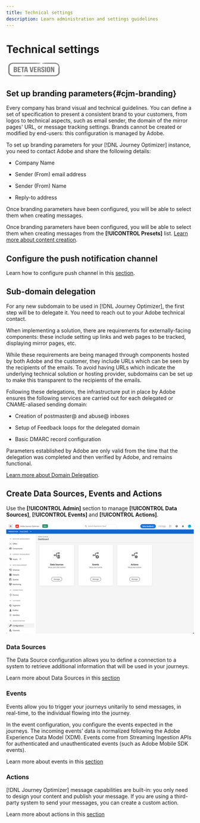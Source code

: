 ```yaml
---
title: Technical settings
description: Learn administration and settings guidelines
---
```

# Technical settings

![](assets/do-not-localize/badge.png)

## Set up branding parameters{#cjm-branding}

Every company has brand visual and technical guidelines. You can define a set of specification to present a consistent brand to your customers, from logos to technical aspects, such as email sender, the domain of the mirror pages' URL, or message tracking settings.
Brands cannot be created or modified by end-users: this configuration is managed by Adobe.

To set up branding parameters for your [!DNL Journey Optimizer] instance, you need to contact Adobe and share the following details:

* Company Name

* Sender (From) email address

* Sender (From) Name

* Reply-to address
 
Once branding parameters have been configured, you will be able to select them when creating messages. 

Once branding parameters have been configured, you will be able to select them when creating messages from the **[!UICONTROL Presets]** list. [Learn more about content creation](create-message.md).

## Configure the push notification channel

Learn how to configure push channel in this [section](create-push.md).

## Sub-domain delegation

For any new subdomain to be used in [!DNL Journey Optimizer], the first step will be to delegate it. You need to reach out to your Adobe technical contact.

When implementing a solution, there are requirements for externally-facing components: these include setting up links and web pages to be tracked, displaying mirror pages, etc.

While these requirements are being managed through components hosted by both Adobe and the customer, they include URLs which can be seen by the recipients of the emails.  To avoid having URLs which indicate the underlying technical solution or hosting provider, subdomains can be set up to make this transparent to the recipients of the emails.

Following these delegations, the infrastructure put in place by Adobe ensures the following services are carried out for each delegated or CNAME-aliased sending domain:

* Creation of postmaster@ and abuse@ inboxes

* Setup of Feedback loops for the delegated domain

* Basic DMARC record configuration

Parameters established by Adobe are only valid from the time that the delegation was completed and then verified by Adobe, and remains functional.

[Learn more about Domain Delegation](https://helpx.adobe.com/campaign/kb/domain-name-delegation.html).


## Create Data Sources, Events and Actions

Use the **[!UICONTROL Admin]** section to manage **[!UICONTROL Data Sources]**, **[!UICONTROL Events]** and **[!UICONTROL Actions]**.

![](assets/admin-menu.png)

### Data Sources

The Data Source configuration allows you to define a connection to a system to retrieve additional information that will be used in your journeys.

Learn more about Data Sources in this [section](../using/datasource/about-data-sources.md)

### Events 

Events allow you to trigger your journeys unitarily to send messages, in real-time, to the individual flowing into the journey.

In the event configuration, you configure the events expected in the journeys. The incoming events’ data is normalized following the Adobe Experience Data Model (XDM). Events come from Streaming Ingestion APIs for authenticated and unauthenticated events (such as Adobe Mobile SDK events).

Learn more about events in this [section](../using/event/about-events.md)
 
### Actions 

[!DNL Journey Optimizer] message capabilities are built-in: you only need to design your content and publish your message. If you are using a third-party system to send your messages, you can create a custom action.

Learn more about actions in this [section](../using/action/action.md)
